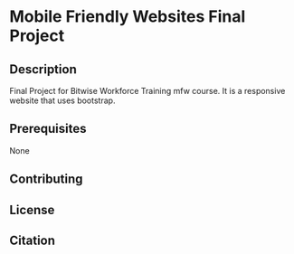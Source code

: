 # Mobile Friendly Websites Final Project

## Description
Final Project for Bitwise Workforce Training mfw course. It is a responsive website that uses bootstrap.

## Prerequisites
None

## Contributing

## License

## Citation
